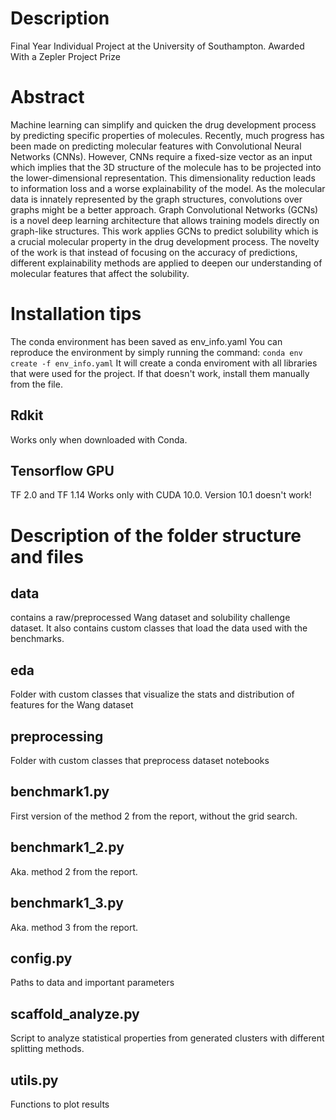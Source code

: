 # Description
Final Year Individual Project at the University of Southampton. Awarded With a Zepler Project Prize

# Abstract
Machine learning can simplify and quicken the drug development process by predicting specific
properties of molecules. Recently, much progress has been made on predicting molecular features
with Convolutional Neural Networks (CNNs). However, CNNs require a fixed-size vector as
an input which implies that the 3D structure of the molecule has to be projected into the
lower-dimensional representation. This dimensionality reduction leads to information loss and a
worse explainability of the model. As the molecular data is innately represented by the graph
structures, convolutions over graphs might be a better approach. Graph Convolutional Networks
(GCNs) is a novel deep learning architecture that allows training models directly on graph-like
structures. This work applies GCNs to predict solubility which is a crucial molecular property
in the drug development process. The novelty of the work is that instead of focusing on the
accuracy of predictions, different explainability methods are applied to deepen our understanding
of molecular features that affect the solubility.

# Installation tips
The conda environment has been saved as env_info.yaml
You can reproduce the environment by simply running the command:
`conda env create -f env_info.yaml`
It will create a conda enviroment with all libraries that were used for the project. If that doesn't work, install them manually from the file.
## Rdkit
Works only when downloaded with Conda.

## Tensorflow GPU
TF 2.0 and TF 1.14 Works only with CUDA 10.0. Version 10.1 doesn't work!

# Description of the folder structure and files
## data
contains a raw/preprocessed Wang dataset and solubility challenge dataset. It also contains custom classes that load the data used with the benchmarks.
## eda
Folder with custom classes that visualize the stats and distribution of features for the Wang dataset
## preprocessing
Folder with custom classes that preprocess dataset
notebooks
## benchmark1.py
First version of the method 2 from the report, without the grid search.
## benchmark1_2.py
Aka. method 2 from the report.
## benchmark1_3.py
Aka. method 3 from the report.
## config.py
Paths to data and important parameters
## scaffold_analyze.py
Script to analyze statistical properties from generated clusters with different splitting methods.
## utils.py
Functions to plot results

